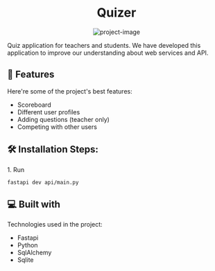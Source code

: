 <h1 align="center" id="title">Quizer</h1>

<p align="center"><img src="https://socialify.git.ci/Erdem006/Staj_Project/image?description=1&amp;descriptionEditable=Online%20Quiz%20Application&amp;font=Rokkitt&amp;name=1&amp;pattern=Circuit%20Board&amp;theme=Dark" alt="project-image"></p>

<p id="description">Quiz application for teachers and students. We have developed this application to improve our understanding about web services and API.</p>

  
  
<h2>🧐 Features</h2>

Here're some of the project's best features:

*   Scoreboard
*   Different user profiles
*   Adding questions (teacher only)
*   Competing with other users

<h2>🛠️ Installation Steps:</h2>

<p>1. Run</p>

```
fastapi dev api/main.py
```

  
  
<h2>💻 Built with</h2>

Technologies used in the project:

*   Fastapi
*   Python
*   SqlAlchemy
*   Sqlite
